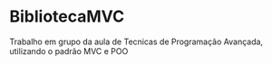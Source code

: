 # BibliotecaMVC
Trabalho em grupo da aula de Tecnicas de Programação Avançada, utilizando o padrão MVC e POO
